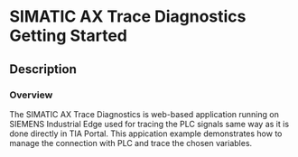 # SIMATIC  AX Trace Diagnostics Getting Started

## Description

### Overview

The SIMATIC AX Trace Diagnostics is web-based application running on SIEMENS Industrial Edge used for tracing the PLC signals same way as it is done directly in TIA Portal. This appication example demonstrates how to manage the connection with PLC and trace the chosen variables. 
